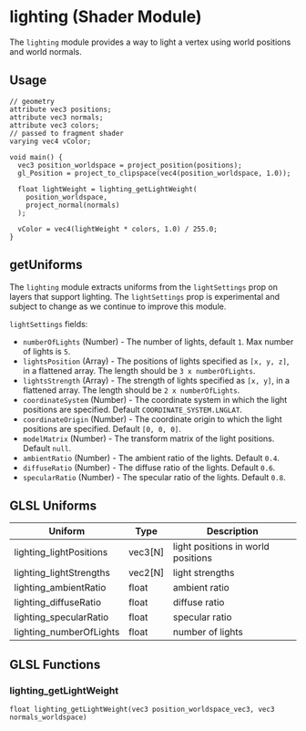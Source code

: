 # lighting (Shader Module)

The `lighting` module provides a way to light a vertex using world positions and world normals.

## Usage

```
// geometry
attribute vec3 positions;
attribute vec3 normals;
attribute vec3 colors;
// passed to fragment shader
varying vec4 vColor;

void main() {
  vec3 position_worldspace = project_position(positions);
  gl_Position = project_to_clipspace(vec4(position_worldspace, 1.0));

  float lightWeight = lighting_getLightWeight(
    position_worldspace,
    project_normal(normals)
  );

  vColor = vec4(lightWeight * colors, 1.0) / 255.0;
}
```


## getUniforms

The `lighting` module extracts uniforms from the `lightSettings` prop on layers that support lighting. The `lightSettings` prop is experimental and subject to change as we continue to improve this module.

`lightSettings` fields:

- `numberOfLights` (Number) - The number of lights, default `1`. Max number of lights is `5`.
- `lightsPosition` (Array) - The positions of lights specified as `[x, y, z]`, in a flattened array. The length should be `3 x numberOfLights`.
- `lightsStrength` (Array) - The strength of lights specified as `[x, y]`, in a flattened array. The length should be `2 x numberOfLights`.
- `coordinateSystem` (Number) - The coordinate system in which the light positions are specified. Default `COORDINATE_SYSTEM.LNGLAT`.
- `coordinateOrigin` (Number) - The coordinate origin to which the light positions are specified. Default `[0, 0, 0]`.
- `modelMatrix` (Number) - The transform matrix of the light positions. Default `null`.
- `ambientRatio` (Number) - The ambient ratio of the lights. Default `0.4`.
- `diffuseRatio` (Number) - The diffuse ratio of the lights. Default `0.6`.
- `specularRatio` (Number) - The specular ratio of the lights. Default `0.8`.


## GLSL Uniforms

| Uniform | Type | Description |
| --- | --- | --- |
| lighting_lightPositions | vec3[N] | light positions in world positions |
| lighting_lightStrengths | vec2[N] | light strengths |
| lighting_ambientRatio | float | ambient ratio |
| lighting_diffuseRatio | float | diffuse ratio |
| lighting_specularRatio | float | specular ratio |
| lighting_numberOfLights | float | number of lights |


## GLSL Functions

### lighting_getLightWeight

`float lighting_getLightWeight(vec3 position_worldspace_vec3, vec3 normals_worldspace)`
